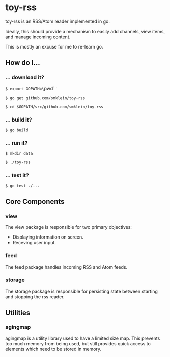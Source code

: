 # toy-rss

toy-rss is an RSS/Atom reader implemented in go.

Ideally, this should provide a mechanism to easily add channels,
view items, and manage incoming content.

This is mostly an excuse for me to re-learn go.

## How do I...

### ... download it?

`$ export GOPATH=\`pwd\` `

`$ go get github.com/smklein/toy-rss`

`$ cd $GOPATH/src/github.com/smklein/toy-rss`

### ... build it?

`$ go build`

### ... run it?

`$ mkdir data`

`$ ./toy-rss`

### ... test it?

`$ go test ./...`

## Core Components

### view

The view package is responsible for two primary objectives:
  - Displaying information on screen.
  - Receving user input.

### feed

The feed package handles incoming RSS and Atom feeds.

### storage

The storage package is responsible for persisting state between starting and
stopping the rss reader.

## Utilities

### agingmap

agingmap is a utility library used to have a limited size map. This prevents
too much memory from being used, but still provides quick access to elements
which need to be stored in memory.
